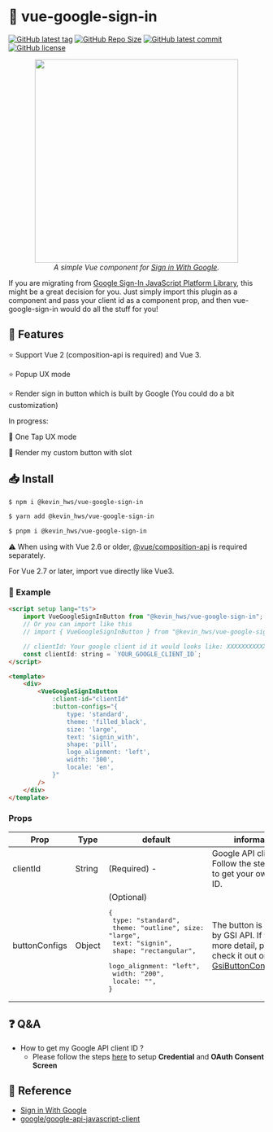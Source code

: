 # :circus_tent: vue-google-sign-in

[![GitHub latest tag](https://img.shields.io/github/package-json/v/kevinshu1995/vue-google-sign-in)](https://github.com/kevin/vue-google-sign-in/tags/)
[![GitHub Repo Size](https://img.shields.io/github/repo-size/kevinshu1995/vue-google-sign-in)](https://github.com/kevinshu1995/vue-google-sign-in/blob/master/LICENSE)
[![GitHub latest commit](https://badgen.net/github/last-commit/kevinshu1995/vue-google-sign-in)](https://GitHub.com/kevinshu1995/vue-google-sign-in/commit/)
[![GitHub license](https://img.shields.io/github/license/kevinshu1995/vue-google-sign-in)](https://github.com/kevinshu1995/vue-google-sign-in/blob/master/LICENSE)

<p align="center">
    <img width="400" src="https://developers.google.com/identity/gsi/web/images/personalized-button-single_960.png"/>
    <br/>
    <i>A simple Vue component for <a href="https://developers.google.com/identity/gsi/web/">Sign in With Google</a>.</i>
</p>

If you are migrating from [Google Sign-In JavaScript Platform Library](https://developers.google.com/identity/sign-in/web/sign-in), this might be a great decision for you.
Just simply import this plugin as a component and pass your client id as a component prop, and then vue-google-sign-in would do all the stuff for you!

## :rocket: Features

:star: Support Vue 2 (composition-api is required) and Vue 3.

:star: Popup UX mode

:star: Render sign in button which is built by Google (You could do a bit customization)

In progress:

:small_orange_diamond: One Tap UX mode

:small_orange_diamond: Render my custom button with slot

## :inbox_tray: Install

```bash
$ npm i @kevin_hws/vue-google-sign-in

$ yarn add @kevin_hws/vue-google-sign-in

$ pnpm i @kevin_hws/vue-google-sign-in
```

:warning: When using with Vue 2.6 or older, [@vue/composition-api][@vue/composition-api] is required separately.

For Vue 2.7 or later, import vue directly like Vue3.

### :bookmark: Example

```html
<script setup lang="ts">
    import VueGoogleSignInButton from "@kevin_hws/vue-google-sign-in";
    // Or you can import like this
    // import { VueGoogleSignInButton } from "@kevin_hws/vue-google-sign-in";

    // clientId: Your google client id it would looks like: XXXXXXXXXXXX.apps.googleusercontent.com
    const clientId: string = `YOUR_GOOGLE_CLIENT_ID`;
</script>

<template>
    <div>
        <VueGoogleSignInButton
            :client-id="clientId"
            :button-configs="{
                type: 'standard',
                theme: 'filled_black',
                size: 'large',
                text: 'signin_with',
                shape: 'pill',
                logo_alignment: 'left',
                width: '300',
                locale: 'en',
            }"
        />
    </div>
</template>
```

### Props

| Prop          | Type   | default                                                                                                                                                                                               | information                                                                                                                         |
| ------------- | ------ | ----------------------------------------------------------------------------------------------------------------------------------------------------------------------------------------------------- | ----------------------------------------------------------------------------------------------------------------------------------- |
| clientId      | String | (Required) -                                                                                                                                                                                          | Google API client ID. Follow the steps [here][getclientid] to get your own client ID.                                               |
| buttonConfigs | Object | (Optional) <pre>{<br> type: "standard",<br> theme: "outline", size: "large",<br> text: "signin",<br> shape: "rectangular",<br> logo_alignment: "left",<br> width: "200",<br> locale: "", <br>} </pre> | The button is rendered by GSI API. If you need more detail, please check it out on [GsiButtonConfiguration][gsibuttonconfiguration] |

## :question: Q&A

-   How to get my Google API client ID ?
    -   Please follow the steps [here][getclientid] to setup **Credential** and **OAuth Consent Screen**

## :memo: Reference

-   [Sign in With Google][sign in with google]
-   [google/google-api-javascript-client](https://github.com/google/google-api-javascript-client)

[sign in with google]: https://developers.google.com/identity/gsi/web/
[@vue/composition-api]: https://www.npmjs.com/package/@vue/composition-api
[gsibuttonconfiguration]: https://developers.google.com/identity/gsi/web/reference/js-reference#GsiButtonConfiguration
[getclientid]: https://developers.google.com/identity/gsi/web/guides/get-google-api-clientid#get_your_google_api_client_id


